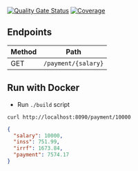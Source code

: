 [![Quality Gate Status](https://sonarcloud.io/api/project_badges/measure?project=gdss_payment&metric=alert_status)](https://sonarcloud.io/dashboard?id=gdss_payment)
[![Coverage](https://sonarcloud.io/api/project_badges/measure?project=gdss_payment&metric=coverage)](https://sonarcloud.io/dashboard?id=gdss_payment)

## Endpoints

Method | Path
--- | ---
GET | `/payment/{salary}`

## Run with Docker

- Run `./build` script

```
curl http://localhost:8090/payment/10000
```
```JSON
{
  "salary": 10000,
  "inss": 751.99,
  "irrf": 1673.84,
  "payment": 7574.17
}
```
